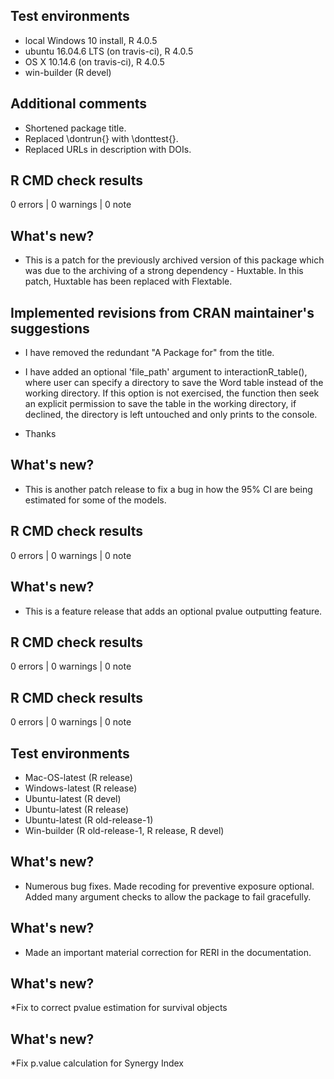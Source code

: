 ## Test environments
* local Windows 10 install, R 4.0.5
* ubuntu 16.04.6 LTS (on travis-ci), R 4.0.5
* OS X 10.14.6 (on travis-ci), R 4.0.5
* win-builder (R devel)

## Additional comments
* Shortened package title.
* Replaced \dontrun{} with \donttest{}. 
* Replaced URLs in description with DOIs. 

## R CMD check results

0 errors | 0 warnings | 0 note

## What's new?
* This is a patch for the previously archived version of this package which was due to the archiving of a strong dependency - Huxtable. In this patch, Huxtable has been replaced with Flextable.


## Implemented revisions from CRAN maintainer's suggestions
* I have removed the redundant "A Package for" from the title.

* I have added an optional 'file_path' argument to interactionR_table(), where user can specify a directory to save the Word table instead of the working directory. If this option is not exercised, the function then seek an explicit permission to save the table in the working directory, if declined, the directory is left untouched and only prints to the console.

* Thanks


## What's new?
* This is another patch release to fix a bug in how the 95% CI are being estimated for some of the models.


## R CMD check results

0 errors | 0 warnings | 0 note

## What's new?
* This is a feature release that adds an optional pvalue outputting feature. 


## R CMD check results

0 errors | 0 warnings | 0 note

## R CMD check results

0 errors | 0 warnings | 0 note

## Test environments
* Mac-OS-latest (R release)
* Windows-latest (R release)
* Ubuntu-latest (R devel)
* Ubuntu-latest (R release)
* Ubuntu-latest (R old-release-1)
* Win-builder (R old-release-1, R release, R devel)

## What's new?
* Numerous bug fixes. Made recoding for preventive exposure optional. Added many argument checks to allow the package to fail gracefully.

## What's new?
* Made an important material correction for RERI in the documentation.

## What's new?
*Fix to correct pvalue estimation for survival objects 

## What's new?
*Fix p.value calculation for Synergy Index



